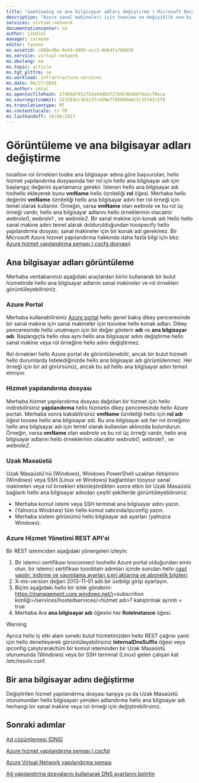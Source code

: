 ```yaml
---
title: "aaaViewing ve ana bilgisayar adları değiştirme | Microsoft Docs"
description: "Azure sanal makineleri için tooview ve değişiklik ana bilgisayar adları nasıl web ve çalışan rolleri ad çözümlemesi için"
services: virtual-network
documentationcenter: na
author: jimdial
manager: carmonm
editor: tysonn
ms.assetid: c668cd8e-4e43-4d05-acc3-db64fa78d828
ms.service: virtual-network
ms.devlang: na
ms.topic: article
ms.tgt_pltfrm: na
ms.workload: infrastructure-services
ms.date: 04/27/2016
ms.author: jdial
ms.openlocfilehash: 17d0dd7911754a94db3f37b924b4687da1c70aca
ms.sourcegitcommit: 523283cc1b3c37c428e77850964dc1c33742c5f0
ms.translationtype: MT
ms.contentlocale: tr-TR
ms.lasthandoff: 10/06/2017
---
```

# <a name="viewing-and-modifying-hostnames"></a>Görüntüleme ve ana bilgisayar adları değiştirme
tooallow rol örnekleri toobe ana bilgisayar adına göre başvurulan, hello hizmet yapılandırma dosyasında her rol için hello ana bilgisayar adı için başlangıç değerini ayarlamanız gerekir. İstenen hello ana bilgisayar adı toohello ekleyerek bunu **vmName** hello özniteliği **rol** öğesi. Merhaba hello değerini **vmName** özniteliği hello ana bilgisayar adını her rol örneği için temel olarak kullanılır. Örneğin, varsa **vmName** olan *webrole* ve bu rol üç örneği vardır, hello ana bilgisayar adlarını hello örneklerinin olacaktır *webrole0*, *webrole1* , ve *webrole2*. Bir sanal makine için konak adı Hello hello sanal makine adını temel alarak doldurulduğundan toospecify hello yapılandırma dosyası, sanal makineler için bir konak adı gerekmez. Bir Microsoft Azure hizmet yapılandırma hakkında daha fazla bilgi için bkz: [Azure hizmet yapılandırma şeması (.cscfg dosyası)](https://msdn.microsoft.com/library/azure/ee758710.aspx)

## <a name="viewing-hostnames"></a>Ana bilgisayar adları görüntüleme
Merhaba veritabanınızı aşağıdaki araçlardan birini kullanarak bir bulut hizmetinde hello ana bilgisayar adlarını sanal makineler ve rol örnekleri görüntüleyebilirsiniz.

### <a name="azure-portal"></a>Azure Portal
Merhaba kullanabilirsiniz [Azure portal](http://portal.azure.com) hello genel bakış dikey penceresinde bir sanal makine için sanal makineler için tooview hello konak adları. Dikey penceresinde hello unutmayın için bir değer gösterir **adı** ve **ana bilgisayar adı**. Başlangıçta hello olsa aynı hello ana bilgisayar adını değiştirme hello sanal makine veya rol örneğine hello adını değiştirmez.

Rol örnekleri hello Azure portal de görüntülenebilir, ancak bir bulut hizmeti hello durumlarda listelediğinizde hello ana bilgisayar adı görüntülenmez. Her örneği için bir ad görürsünüz, ancak bu ad hello ana bilgisayar adını temsil etmiyor.

### <a name="service-configuration-file"></a>Hizmet yapılandırma dosyası
Merhaba hizmet yapılandırma dosyası dağıtılan bir hizmet için hello indirebilirsiniz **yapılandırma** hello hizmetin dikey penceresinde hello Azure portalı. Merhaba sonra bakabilirsiniz **vmName** özniteliği hello için **rol adı** öğesi toosee hello ana bilgisayar adı. Bu ana bilgisayar adı her rol örneğinin hello ana bilgisayar adı için temel olarak kullanılan aklınızda bulundurun. Örneğin, varsa **vmName** olan *webrole* ve bu rol üç örneği vardır, hello ana bilgisayar adlarını hello örneklerinin olacaktır *webrole0*, *webrole1* , ve *webrole2*.

### <a name="remote-desktop"></a>Uzak Masaüstü
Uzak Masaüstü'nü (Windows), Windows PowerShell uzaktan iletişimini (Windows) veya SSH (Linux ve Windows) bağlantıları tooyour sanal makineleri veya rol örnekleri etkinleştirdikten sonra etkin bir Uzak Masaüstü bağlantı hello ana bilgisayar adından çeşitli şekillerde görüntüleyebilirsiniz:

* Merhaba komut istemi veya SSH terminal ana bilgisayar adını yazın.
* (Yalnızca Windows) tüm hello komut satırında/ipconfig yazın.
* Merhaba sistem görünümü hello bilgisayar adı ayarları (yalnızca Windows).

### <a name="azure-service-management-rest-api"></a>Azure Hizmet Yönetimi REST API'si
Bir REST istemciden aşağıdaki yönergeleri izleyin:

1. Bir istemci sertifikası tooconnect toohello Azure portal olduğundan emin olun. bir istemci sertifikası tooobtain adımları içinde sunulan hello [nasıl yapılır: indirme ve yayımlama ayarları içeri aktarma ve abonelik bilgileri](https://msdn.microsoft.com/library/dn385850.aspx). 
2. X-ms-version değeri 2013-11-01 adlı bir üstbilgi girişi ayarlayın.
3. Biçim aşağıdaki hello bir istek gönderin: https://management.core.windows.net/\<subscrition kimliği\>/services/hostedservices/\<hizmet adı\>? katıştırmak ayrıntı = true
4. Merhaba Ara **ana bilgisayar adı** öğesini her **RoleInstance** öğesi.

> [!WARNING]
> Ayrıca hello iç etki alanı soneki bulut hizmetinizden hello REST çağrısı yanıt için hello denetleyerek görüntüleyebilirsiniz **InternalDnsSuffix** öğesi veya ipconfig çalıştırarak/tüm bir komut isteminden bir Uzak Masaüstü oturumunda (Windows) veya bir SSH terminal (Linux) gelen çalışan kat /etc/resolv.conf.
> 
> 

## <a name="modifying-a-hostname"></a>Bir ana bilgisayar adını değiştirme
Değiştirilen hizmet yapılandırma dosyası karşıya ya da Uzak Masaüstü oturumundan hello bilgisayarı yeniden adlandırma hello ana bilgisayar adı herhangi bir sanal makine veya rol örneği için değiştirebilirsiniz.

## <a name="next-steps"></a>Sonraki adımlar
[Ad çözümlemesi (DNS)](virtual-networks-name-resolution-for-vms-and-role-instances.md)

[Azure hizmet yapılandırma şeması (.cscfg)](https://msdn.microsoft.com/library/windowsazure/ee758710.aspx)

[Azure Virtual Network yapılandırma şeması](http://go.microsoft.com/fwlink/?LinkId=248093)

[Ağ yapılandırma dosyalarını kullanarak DNS ayarlarını belirtin](virtual-networks-specifying-a-dns-settings-in-a-virtual-network-configuration-file.md)

